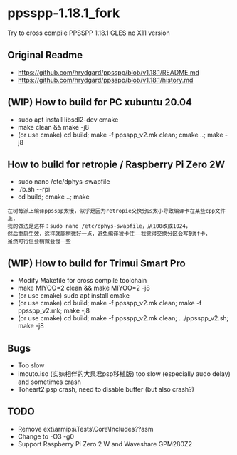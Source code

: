 # ppsspp-1.18.1_fork
Try to cross compile PPSSPP 1.18.1 GLES no X11 version

## Original Readme  
* https://github.com/hrydgard/ppsspp/blob/v1.18.1/README.md  
* https://github.com/hrydgard/ppsspp/blob/v1.18.1/history.md  

## (WIP) How to build for PC xubuntu 20.04  
* sudo apt install libsdl2-dev cmake
* make clean && make -j8  
* (or use cmake) cd build; make -f ppsspp_v2.mk clean; cmake ..; make -j8  

## How to build for retropie / Raspberry Pi Zero 2W
* sudo nano /etc/dphys-swapfile  
* ./b.sh --rpi  
* cd build; cmake ..; make  
```
在树莓派上编译ppsspp太慢，似乎是因为retropie交换分区太小导致编译卡在某些cpp文件上，
我的做法是这样：sudo nano /etc/dphys-swapfile，从100改成1024，
然后重启生效，这样就能稍微好一点，避免编译被卡住——我觉得交换分区会写到tf卡，
虽然可行但会稍微会慢一些
```

## (WIP) How to build for Trimui Smart Pro
* Modify Makefile for cross compile toolchain  
* make MIYOO=2 clean && make MIYOO=2 -j8
* (or use cmake) sudo apt install cmake
* (or use cmake) cd build; make -f ppsspp_v2.mk clean; make -f ppsspp_v2.mk; make -j8
* (or use cmake) cd build; make -f ppsspp_v2.mk clean; . ./ppsspp_v2.sh; make -j8

## Bugs  
* Too slow
* imouto.iso (实妹相伴的大泉君psp移植版) too slow (especially audo delay) and sometimes crash  
* Toheart2 psp crash, need to disable buffer (but also crash?)      

## TODO  
* Remove ext\armips\Tests\Core\Includes\??asm  
* Change to -O3 -g0
* Support Raspberry Pi Zero 2 W and Waveshare GPM280Z2
 
